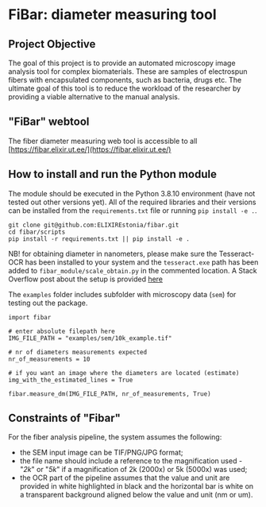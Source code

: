 # FiBar: diameter measuring tool

## Project Objective
The goal of this project is to provide an automated microscopy image analysis tool for complex biomaterials. These are samples of electrospun fibers with encapsulated components, such as bacteria, drugs etc. The ultimate goal of this tool is to reduce the workload of the researcher by providing a viable alternative to the manual analysis.

## "FiBar" webtool
The fiber diameter measuring web tool is accessible to all [https://fibar.elixir.ut.ee/](https://fibar.elixir.ut.ee/)

## How to install and run the Python module
The module should be executed in the Python 3.8.10 environment (have not tested out other versions yet). All of the required libraries and their versions can
be installed from the <code>requirements.txt</code> file or running `pip install -e .`.

```
git clone git@github.com:ELIXIREstonia/fibar.git
cd fibar/scripts
pip install -r requirements.txt || pip install -e . 
```

NB! for obtaining diameter in nanometers, please make sure the Tesseract-OCR has been installed to your system and the `tesseract.exe` path has been added to `fibar_module/scale_obtain.py` in the commented location. A Stack Overflow post about the setup is provided [here](https://stackoverflow.com/questions/50951955/pytesseract-tesseractnotfound-error-tesseract-is-not-installed-or-its-not-i)

The `examples` folder includes subfolder with microscopy data (`sem`) for testing out the package.

```
import fibar

# enter absolute filepath here
IMG_FILE_PATH = "examples/sem/10k_example.tif" 

# nr of diameters measurements expected 
nr_of_measurements = 10 

# if you want an image where the diameters are located (estimate)
img_with_the_estimated_lines = True 

fibar.measure_dm(IMG_FILE_PATH, nr_of_measurements, True)
```

## Constraints of "Fibar"

For the fiber analysis pipeline, the system assumes the following:
- the SEM input image can be TIF/PNG/JPG format;
- the file name should include a reference to the magnification used - "_2k_" or "_5k_" if a magnification of 2k (2000x) or 5k (5000x) was used;
- the OCR part of the pipeline assumes that the value and unit are provided in white
highlighted in black and the horizontal bar is white on a transparent background
aligned below the value and unit (nm or um).
